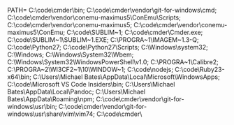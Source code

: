 PATH=
C:\code\cmder\bin;
C:\code\cmder\vendor\git-for-windows\cmd;
C:\code\cmder\vendor\conemu-maximus5\ConEmu\Scripts;
C:\code\cmder\vendor\conemu-maximus5;
C:\code\cmder\vendor\conemu-maximus5\ConEmu;
C:\code\SUBLIM~1;
C:\code\cmder\Cmder.exe;
C:\code\SUBLIM~1\SUBLIM~1.EXE;
C:\PROGRA~1\IMAGEM~1.3-Q;
C:\code\Python27\;
C:\code\Python27\Scripts;
C:\Windows\system32;
C:\Windows;
C:\Windows\System32\Wbem;
C:\Windows\System32\WindowsPowerShell\v1.0\;
C:\PROGRA~1\Calibre2\;
C:\PROGRA~2\WI3CF2~1\10\WINDOW~1\;
C:\code\nodejs\;
C:\code\Ruby23-x64\bin;
C:\Users\Michael Bates\AppData\Local\Microsoft\WindowsApps;
C:\code\Microsoft VS Code Insiders\bin;
C:\Users\Michael Bates\AppData\Local\Pandoc\;
C:\Users\Michael Bates\AppData\Roaming\npm;
C:\code\cmder\vendor\git-for-windows\usr\bin;
C:\code\cmder\vendor\git-for-windows\usr\share\vim\vim74;
C:\code\cmder\
